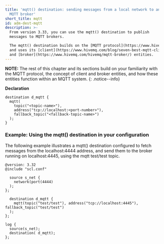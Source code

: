 ```yaml
---
title: 'mqtt() destination: sending messages from a local network to an
  MQTT broker'
short_title: mqtt
id: adm-dest-mqtt
description: >-
  From version 3.33, you can use the mqtt() destination to publish
  messages to MQTT brokers.

  The mqtt() destination builds on the [MQTT protocol](https://www.hivemq.com/mqtt-protocol/),
  and uses its [client](https://www.hivemq.com/blog/seven-best-mqtt-client-tools/)
  and [broker](https://www.hivemq.com/hivemq/mqtt-broker/) entities.
---
```


**NOTE:** The rest of this chapter and its sections build on your
familiarity with the MQTT protocol, the concept of client and broker
entities, and how these entities function within an MQTT system.
{: .notice--info}

**Declaration**

```config
destination d_mqtt { 
  mqtt(
    topic("<topic-name>"), 
    address("tcp://localhost:<port-number>"),   
    fallback_topic("<fallback-topic-name>")
  ); 
}
```

### Example: Using the mqtt() destination in your configuration

The following example illustrates a mqtt() destination configured to
fetch messages from the localhost:4444 address, and send them to the
broker running on localhost:4445, using the mqtt test/test topic.

```config
@version: 3.32
@include "scl.conf"

  source s_net { 
    network(port(4444)
  ); 
};

  destination d_mqtt { 
    mqtt(topic("test/test"), address("tcp://localhost:4445"), fallback_topic("test/test")
  ); 
};
                                
log { 
  source(s_net); 
  destination( d_mqtt); 
};
```
